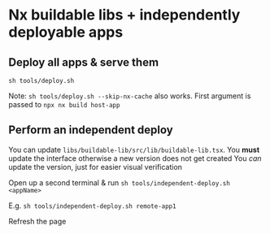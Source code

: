 # Nx buildable libs + independently deployable apps

## Deploy all apps & serve them

`sh tools/deploy.sh`

Note: `sh tools/deploy.sh --skip-nx-cache` also works. First argument is passed to `npx nx build host-app`

## Perform an independent deploy

You can update `libs/buildable-lib/src/lib/buildable-lib.tsx`.
You **must** update the interface otherwise a new version does not get created
You *can* update the version, just for easier visual verification


Open up a second terminal & run `sh tools/independent-deploy.sh <appName>`

E.g. `sh tools/independent-deploy.sh remote-app1`

Refresh the page